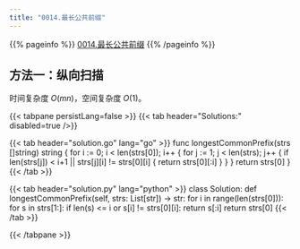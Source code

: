 ```yaml
---
title: "0014.最长公共前缀"
---
```


{{% pageinfo %}}
[0014.最长公共前缀](https://leetcode.cn/problems/longest-common-prefix/)
{{% /pageinfo %}}

## 方法一：纵向扫描

时间复杂度 $O(mn)$，空间复杂度 $O(1)$。

{{< tabpane persistLang=false >}}
{{< tab header="Solutions:" disabled=true />}}

{{< tab header="solution.go" lang="go" >}}
func longestCommonPrefix(strs []string) string {
    for i := 0; i < len(strs[0]); i++ {
        for j := 1; j < len(strs); j++ {
            if len(strs[j]) < i+1 || strs[j][i] != strs[0][i] {
                return strs[0][:i]
            }
        }
    }
    return strs[0]
}
{{< /tab >}}

{{< tab header="solution.py" lang="python" >}}
class Solution:
    def longestCommonPrefix(self, strs: List[str]) -> str:
        for i in range(len(strs[0])):
            for s in strs[1:]:
                if len(s) <= i or s[i] != strs[0][i]:
                    return s[:i]
        return strs[0]
{{< /tab >}}

{{< /tabpane >}}

